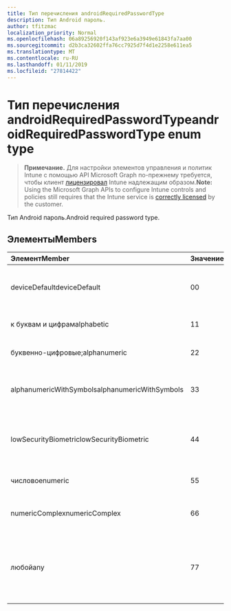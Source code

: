```yaml
---
title: Тип перечисления androidRequiredPasswordType
description: Тип Android пароль.
author: tfitzmac
localization_priority: Normal
ms.openlocfilehash: 06a89256920f143af923e6a3949e61843fa7aa00
ms.sourcegitcommit: d2b3ca32602ffa76cc7925d7f4d1e2258e611ea5
ms.translationtype: MT
ms.contentlocale: ru-RU
ms.lasthandoff: 01/11/2019
ms.locfileid: "27814422"
---
```

# <a name="androidrequiredpasswordtype-enum-type"></a><span data-ttu-id="19edb-103">Тип перечисления androidRequiredPasswordType</span><span class="sxs-lookup"><span data-stu-id="19edb-103">androidRequiredPasswordType enum type</span></span>

> <span data-ttu-id="19edb-104">**Примечание.** Для настройки элементов управления и политик Intune с помощью API Microsoft Graph по-прежнему требуется, чтобы клиент [лицензировал](https://go.microsoft.com/fwlink/?linkid=839381) Intune надлежащим образом.</span><span class="sxs-lookup"><span data-stu-id="19edb-104">**Note:** Using the Microsoft Graph APIs to configure Intune controls and policies still requires that the Intune service is [correctly licensed](https://go.microsoft.com/fwlink/?linkid=839381) by the customer.</span></span>

<span data-ttu-id="19edb-105">Тип Android пароль.</span><span class="sxs-lookup"><span data-stu-id="19edb-105">Android required password type.</span></span>
## <a name="members"></a><span data-ttu-id="19edb-106">Элементы</span><span class="sxs-lookup"><span data-stu-id="19edb-106">Members</span></span>
|<span data-ttu-id="19edb-107">Элемент</span><span class="sxs-lookup"><span data-stu-id="19edb-107">Member</span></span>|<span data-ttu-id="19edb-108">Значение</span><span class="sxs-lookup"><span data-stu-id="19edb-108">Value</span></span>|<span data-ttu-id="19edb-109">Описание</span><span class="sxs-lookup"><span data-stu-id="19edb-109">Description</span></span>|
|:---|:---|:---|
|<span data-ttu-id="19edb-110">deviceDefault</span><span class="sxs-lookup"><span data-stu-id="19edb-110">deviceDefault</span></span>|<span data-ttu-id="19edb-111">0</span><span class="sxs-lookup"><span data-stu-id="19edb-111">0</span></span>|<span data-ttu-id="19edb-112">Значение по умолчанию устройства, без цели.</span><span class="sxs-lookup"><span data-stu-id="19edb-112">Device default value, no intent.</span></span>|
|<span data-ttu-id="19edb-113">к буквам и цифрам</span><span class="sxs-lookup"><span data-stu-id="19edb-113">alphabetic</span></span>|<span data-ttu-id="19edb-114">1</span><span class="sxs-lookup"><span data-stu-id="19edb-114">1</span></span>|<span data-ttu-id="19edb-115">К буквам и цифрам пароль.</span><span class="sxs-lookup"><span data-stu-id="19edb-115">Alphabetic password required.</span></span>|
|<span data-ttu-id="19edb-116">буквенно-цифровые;</span><span class="sxs-lookup"><span data-stu-id="19edb-116">alphanumeric</span></span>|<span data-ttu-id="19edb-117">2</span><span class="sxs-lookup"><span data-stu-id="19edb-117">2</span></span>|<span data-ttu-id="19edb-118">Буквенно-цифровой пароль.</span><span class="sxs-lookup"><span data-stu-id="19edb-118">Alphanumeric password required.</span></span>|
|<span data-ttu-id="19edb-119">alphanumericWithSymbols</span><span class="sxs-lookup"><span data-stu-id="19edb-119">alphanumericWithSymbols</span></span>|<span data-ttu-id="19edb-120">3</span><span class="sxs-lookup"><span data-stu-id="19edb-120">3</span></span>|<span data-ttu-id="19edb-121">Буквы или цифры с символы пароль.</span><span class="sxs-lookup"><span data-stu-id="19edb-121">Alphanumeric with symbols password required.</span></span>|
|<span data-ttu-id="19edb-122">lowSecurityBiometric</span><span class="sxs-lookup"><span data-stu-id="19edb-122">lowSecurityBiometric</span></span>|<span data-ttu-id="19edb-123">4</span><span class="sxs-lookup"><span data-stu-id="19edb-123">4</span></span>|<span data-ttu-id="19edb-124">Биометрия низкой безопасности на основе пароль.</span><span class="sxs-lookup"><span data-stu-id="19edb-124">Low security biometrics based password required.</span></span>|
|<span data-ttu-id="19edb-125">числовое</span><span class="sxs-lookup"><span data-stu-id="19edb-125">numeric</span></span>|<span data-ttu-id="19edb-126">5</span><span class="sxs-lookup"><span data-stu-id="19edb-126">5</span></span>|<span data-ttu-id="19edb-127">Числовой пароль.</span><span class="sxs-lookup"><span data-stu-id="19edb-127">Numeric password required.</span></span>|
|<span data-ttu-id="19edb-128">numericComplex</span><span class="sxs-lookup"><span data-stu-id="19edb-128">numericComplex</span></span>|<span data-ttu-id="19edb-129">6</span><span class="sxs-lookup"><span data-stu-id="19edb-129">6</span></span>|<span data-ttu-id="19edb-130">Числовой сложный пароль.</span><span class="sxs-lookup"><span data-stu-id="19edb-130">Numeric complex password required.</span></span>|
|<span data-ttu-id="19edb-131">любой</span><span class="sxs-lookup"><span data-stu-id="19edb-131">any</span></span>|<span data-ttu-id="19edb-132">7</span><span class="sxs-lookup"><span data-stu-id="19edb-132">7</span></span>|<span data-ttu-id="19edb-133">Пароль или шаблон является обязательным, а какие-либо допустима.</span><span class="sxs-lookup"><span data-stu-id="19edb-133">A password or pattern is required, and any is acceptable.</span></span>|



